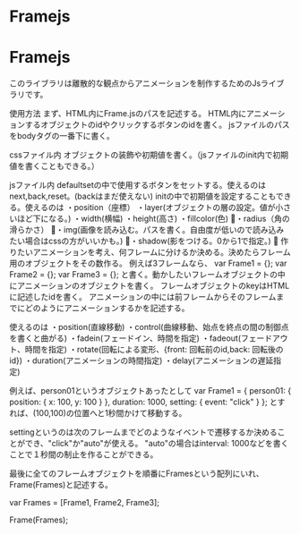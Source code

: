 # Framejs
# Framejs

このライブラリは離散的な観点からアニメーションを制作するためのJsライブラリです。

使用方法
まず、HTML内にFrame.jsのパスを記述する。
HTML内にアニメーションするオブジェクトのidやクリックするボタンのidを書く。
jsファイルのパスをbodyタグの一番下に書く。

cssファイル内
オブジェクトの装飾や初期値を書く。（jsファイルのinit内で初期値を書くこともできる。）

jsファイル内
defaultsetの中で使用するボタンをセットする。使えるのはnext,back,reset。(backはまだ使えない)
initの中で初期値を設定することもできる。使えるのは
・position（座標）
・layer(オブジェクトの層の設定。値が小さいほど下になる。)
・width(横幅)
・height(高さ)
・fillcolor(色)
・radius（角の滑らかさ）
・img(画像を読み込む。パスを書く。自由度が低いので読み込みたい場合はcssの方がいいかも。)
・shadow(影をつける。0から1で指定。)

作りたいアニメーションを考え、何フレームに分けるか決める。決めたらフレーム用のオブジェクトをその数作る。
例えば3フレームなら、
var Frame1 = {};
var Frame2 = {};
var Frame3 = {};
と書く。動かしたいフレームオブジェクトの中にアニメーションのオブジェクトを書く。
フレームオブジェクトのkeyはHTMLに記述したidを書く。
アニメーションの中には前フレームからそのフレームまでにどのようにアニメーションするかを記述する。

使えるのは
・position(直線移動)
・control(曲線移動、始点を終点の間の制御点を書くと曲がる)
・fadein(フェードイン、時間を指定)
・fadeout(フェードアウト、時間を指定)
・rotate(回転による変形、{front: 回転前のid,back: 回転後のid})
・duration(アニメーションの時間指定)
・delay(アニメーションの遅延指定)

例えば、person01というオブジェクトあったとして
var Frame1 = {
    person01: {
        position: {
            x: 100,
            y: 100
        }
    },
    duration: 1000,
    setting: {
        event: "click"
    }
};
とすれば、(100,100)の位置へと1秒間かけて移動する。

settingというのは次のフレームまでどのようなイベントで遷移するか決めることができ、"click"か"auto"が使える。
"auto"の場合はinterval: 1000などを書くことで１秒間の制止を作ることができる。

最後に全てのフレームオブジェクトを順番にFramesという配列にいれ、Frame(Frames)と記述する。

var Frames = [Frame1, Frame2, Frame3];

Frame(Frames); 

